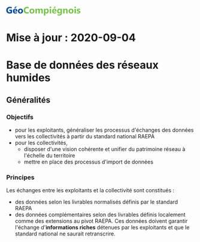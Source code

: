 ![picto](/doc/img/geocompiegnois_2020_reduit_v2.png)

# Mise à jour : 2020-09-04

# Base de données des réseaux humides

## Généralités

### Objectifs

* pour les exploitants, généraliser les processus d'échanges des données vers les collectivités à partir du standard national RAEPA
* pour les collectivités,
  * disposer d'une vision cohérente et unifier du patrimoine réseau à l'échelle du territoire
  * mettre en place des processus d'import de données

### Principes

Les échanges entre les exploitants et la collectivité sont constitués :
* des données selon les livrables normalisés définis par le standard RAEPA
* des données complémentaires selon des livrables définis localement comme des extensions au pivot RAEPA. Ces données doivent garantir l'échange d'**informations riches** détenues par les exploitants et que le standard national ne saurait retranscrire.

